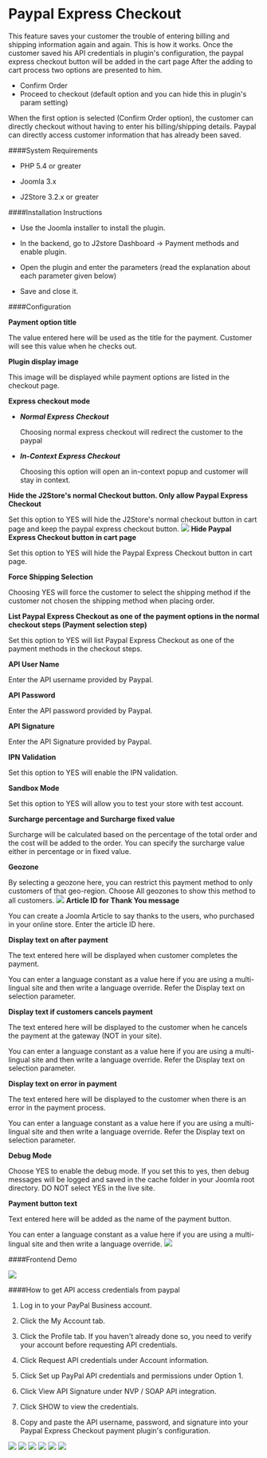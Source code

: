 # Paypal Express Checkout

This feature saves your customer the trouble of entering billing and shipping information again and again. This is how it works.
Once the customer saved his API credentials in plugin's configuration, the paypal express checkout button will be added in the cart page
After the adding to cart process two options are presented to him. 
* Confirm Order
* Proceed to checkout (default option and you can hide this in plugin's param setting)

When the first option is selected (Confirm Order option), the customer can directly checkout without having to enter his billing/shipping details. Paypal can directly access customer information that has already been saved.

####System Requirements

* PHP 5.4 or greater

* Joomla 3.x

* J2Store 3.2.x or greater

####Installation Instructions

* Use the Joomla installer to install the plugin.

* In the backend, go to J2store Dashboard -> Payment methods and enable plugin.

* Open the plugin and enter the parameters (read the explanation about each parameter given below)

* Save and close it.

####Configuration

**Payment option title**

The value entered here will be used as the title for the payment. Customer will see this value when he checks out.

**Plugin display image**

This image will be displayed while payment options are listed in the checkout page.

**Express checkout mode**

* ***Normal Express Checkout***

  Choosing normal express checkout will redirect the customer to the paypal
  
* ***In-Context Express Checkout***

  Choosing this option will open an in-context popup and customer will stay in context.
  
**Hide the J2Store's normal Checkout button. Only allow Paypal Express Checkout**

Set this option to YES will hide the J2Store's normal checkout button in cart page and keep the paypal express checkout button.
![](./assets/images/pec_01.png)
**Hide Paypal Express Checkout button in cart page**

Set this option to YES will hide the Paypal Express Checkout button in cart page.

**Force Shipping Selection**

Choosing YES will force the customer to select the shipping method if the customer not chosen the shipping method when placing order.

**List Paypal Express Checkout as one of the payment options in the normal checkout steps (Payment selection step)**

Set this option to YES will list Paypal Express Checkout as one of the payment methods in the checkout steps.

**API User Name**

Enter the API username provided by Paypal.

**API Password**

Enter the API password provided by Paypal.

**API Signature**

Enter the API Signature provided by Paypal.

**IPN Validation**

Set this option to YES will enable the IPN validation.

**Sandbox Mode**

Set this option to YES will allow you to test your store with test account.

**Surcharge percentage and Surcharge fixed value**

Surcharge will be calculated based on the percentage of the total order and the cost will be added to the order. You can specify the surcharge value either in percentage or in fixed value.

**Geozone**

By selecting a geozone here, you can restrict this payment method to only customers of that geo-region. Choose All geozones to show this method to all customers.
![](./assets/images/pec_02.png)
**Article ID for Thank You message**

You can create a Joomla Article to say thanks to the users, who purchased in your online store. Enter the article ID here.

**Display text on after payment**

The text entered here will be displayed when customer completes the payment.

You can enter a language constant as a value here if you are using a multi-lingual site and then write a language override. Refer the Display text on selection parameter.

**Display text if customers cancels payment**

The text entered here will be displayed to the customer when he cancels the payment at the gateway (NOT in your site).

You can enter a language constant as a value here if you are using a multi-lingual site and then write a language override. Refer the Display text on selection parameter.

**Display text on error in payment**

The text entered here will be displayed to the customer when there is an error in the payment process.

You can enter a language constant as a value here if you are using a multi-lingual site and then write a language override. Refer the Display text on selection parameter.

**Debug Mode**

Choose YES to enable the debug mode. If you set this to yes, then debug messages will be logged and saved in the cache folder in your Joomla root directory. DO NOT select YES in the live site.

**Payment button text**

Text entered here will be added as the name of the payment button.

You can enter a language constant as a value here if you are using a multi-lingual site and then write a language override.
![](./assets/images/pec_03.png)

####Frontend Demo

![](./assets/images/pec_04.png)

####How to get API access credentials from paypal

1. Log in to your PayPal Business account.

2. Click the My Account tab.

3. Click the Profile tab. If you haven't already done so, you need to verify your account before requesting API credentials.

4. Click Request API credentials under Account information.

5. Click Set up PayPal API credentials and permissions under Option 1.

6. Click View API Signature under NVP / SOAP API integration.

7. Click SHOW to view the credentials.

8. Copy and paste the API username, password, and signature into your Paypal Express Checkout payment plugin's configuration.

![](./assets/images/pp1.png)
![](./assets/images/pp2.png)
![](./assets/images/pp3.png)
![](./assets/images/pp4.png)
![](./assets/images/pp5.png)
![](./assets/images/pp6.png)